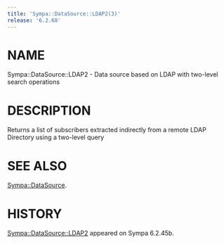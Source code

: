 ```yaml
---
title: 'Sympa::DataSource::LDAP2(3)'
release: '6.2.68'
---
```


# NAME

Sympa::DataSource::LDAP2 -
Data source based on LDAP with two-level search operations

# DESCRIPTION

Returns a list of subscribers extracted indirectly from a remote LDAP
Directory using a two-level query

# SEE ALSO

[Sympa::DataSource](./Sympa-DataSource.3.md).

# HISTORY

[Sympa::DataSource::LDAP2](./Sympa-DataSource-LDAP2.3.md) appeared on Sympa 6.2.45b.
